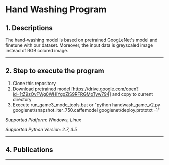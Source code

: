 # Hand Washing Program

## 1. Descriptions
The hand-washing model is based on pretrained GoogLeNet's model and finetune with our dataset. Moreover, the input data is greyscaled image instead of RGB colored image.
___
## 2. Step to execute the program
1. Clone this repository
2. Download pretrained model [https://drive.google.com/open?id=1tZ9zOvFWg0WHIYgoZiS9RFRGMoTyw794] and copy to current directory
3. Execute run_game3_mode_tools.bat or "python handwash_game_v2.py googlenet/snapshot_iter_750.caffemodel googlenet/deploy.prototxt -1"

*Supported Platform: Windows, Linux*

*Supported Python Version: 2.7, 3.5*

___
## 4. Publications
___
